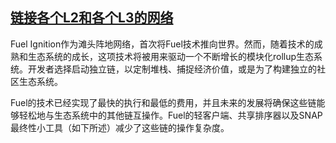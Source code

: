 ## [链接各个L2和各个L3的网络](https://docs.fuel.network/docs/fuel-book/fuels-future/network-of-interconnection/#a-network-of-interconnected-l2s--l3s)

Fuel Ignition作为滩头阵地网络，首次将Fuel技术推向世界。然而，随着技术的成熟和生态系统的成长，这项技术将被用来驱动一个不断增长的模块化rollup生态系统。开发者选择启动独立链，以定制堆栈、捕捉经济价值，或是为了构建独立的社区生态系统。

Fuel的技术已经实现了最快的执行和最低的费用，并且未来的发展将确保这些链能够轻松地与生态系统中的其他链互操作。Fuel的轻客户端、共享排序器以及SNAP最终性小工具（如下所述）减少了这些链的操作复杂度。